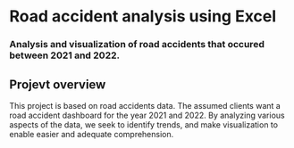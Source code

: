 # Road accident analysis using Excel
### Analysis and visualization of road accidents that occured between 2021 and 2022.

## Projevt overview
This project is based on road accidents data. The assumed clients want a road accident dashboard for the year 2021 and 2022. By analyzing various aspects of the data, we seek to identify trends, and make visualization to enable easier and adequate comprehension.  
